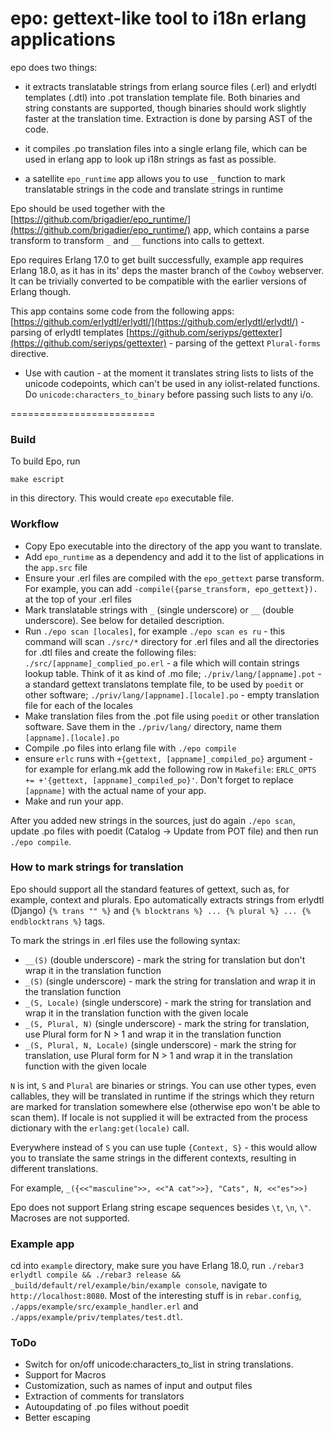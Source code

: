 epo: gettext-like tool to i18n erlang applications
=========================
epo does two things:

* it extracts translatable strings from erlang source files (.erl) and erlydtl templates (.dtl) into .pot translation
template file. Both binaries and string constants are supported, though binaries should work slightly
faster at the translation time. Extraction is done by parsing AST of the code.

* it compiles .po translation files into a single erlang file, which can be used in erlang app to look
up i18n strings as fast as possible. 

* a satellite `epo_runtime` app allows you to use `_` function to mark translatable strings in the code and 
translate strings in runtime 


Epo should be used together with the 
[https://github.com/brigadier/epo_runtime/](https://github.com/brigadier/epo_runtime/) 
app, which contains a parse transform to transform `_` and `__` functions into calls to gettext.

Epo requires Erlang 17.0 to get built successfully, example app requires Erlang 18.0, as it has in
its' deps the master branch of the `Cowboy`
webserver. It can be trivially converted to be compatible with the earlier versions of Erlang though.

This app contains some code from the following apps:
 [https://github.com/erlydtl/erlydtl/](https://github.com/erlydtl/erlydtl/) - parsing of erlydtl templates
 [https://github.com/seriyps/gettexter](https://github.com/seriyps/gettexter) - parsing of the gettext 
 `Plural-forms` directive.


* Use with caution - at the moment it translates string  lists to
lists of the unicode codepoints, which can't be used in any
iolist-related functions. Do `unicode:characters_to_binary` before
passing such lists to any i/o.
 
=========================
 
### Build

To build Epo, run
    
    make escript
   
in this directory. This would create `epo` executable file.

### Workflow

* Copy Epo executable into the directory of the app you want to translate.
* Add `epo_runtime` as a dependency and add it to the list of applications in the `app.src` file
* Ensure your .erl files are compiled with the `epo_gettext` parse transform. For example, you can add
`-compile({parse_transform, epo_gettext}).` at the top of your .erl files
* Mark translatable strings with `_` (single underscore) or `__` (double underscore). See below for detailed description.
* Run `./epo scan [locales]`, for example  `./epo scan es ru` - this command will scan `./src/*` directory
for .erl files and all the directories for .dtl files and create the following files:
    `./src/[appname]_complied_po.erl` - a file which will contain strings lookup table. Think of it as kind of .mo file;
    `./priv/lang/[appname].pot` - a standard gettext translatons template file, to be used by `poedit` or other 
    software;
    `./priv/lang/[appname].[locale].po` - empty translation file for each of the locales
* Make translation files from the .pot file using `poedit` or other translation software. Save them in the
`./priv/lang/` directory, name them `[appname].[locale].po`
* Compile .po files into erlang file with `./epo compile`
* ensure `erlc` runs with `+{gettext, [appname]_compiled_po}` argument - for example for erlang.mk add the
following row in `Makefile`: `ERLC_OPTS += +'{gettext, [appname]_compiled_po}'`. Don't forget to replace 
`[appname]` with the actual name of your app.
* Make and run your app.

After you added new strings in the sources, just do again `./epo scan`, update .po files with poedit (Catalog -> Update from
POT file) and then run `./epo compile`.


### How to mark strings for translation

Epo should support all the standard features of gettext, such as, for example, context and plurals. Epo automatically
extracts strings from erlydtl (Django) `{% trans "" %}` and `{% blocktrans %} ... {% plural %} ... {% endblocktrans %}`
tags.

To mark the strings in .erl files use the following syntax:

* `__(S)` (double underscore) - mark the string for translation but don't wrap it in the translation function
* `_(S)` (single underscore) - mark the string for translation and wrap it in the translation function
* `_(S, Locale)` (single underscore) - mark the string for translation and wrap it in the translation function 
with the given locale
* `_(S, Plural, N)` (single underscore) - mark the string for translation, use Plural form for N > 1 and 
wrap it in the translation function
* `_(S, Plural, N, Locale)` (single underscore) - mark the string for translation, use Plural form for N > 1 and 
wrap it in the translation function with the given locale

`N` is int, `S` and `Plural` are binaries or strings. You can use other types, even callables, they will be translated
in runtime if the strings which they return are marked for translation somewhere else (otherwise epo won't be 
able to scan them). If locale is not supplied it will be extracted from the process dictionary with
the `erlang:get(locale)` call.

Everywhere instead of `S` you can use tuple `{Context, S}` - this would allow you to translate the same strings in the
different contexts, resulting in different translations.

For example, `_({<<"masculine">>, <<"A cat">>}, "Cats", N, <<"es">>)`


Epo does not support Erlang string escape sequences besides `\t`, `\n`, `\"`. Macroses are not supported.




### Example app
cd into `example` directory, make sure you have Erlang 18.0,
run `./rebar3 erlydtl compile && ./rebar3 release && _build/default/rel/example/bin/example console`,
 navigate to `http://localhost:8080`.
Most of the interesting stuff is in `rebar.config`, `./apps/example/src/example_handler.erl` and
 `./apps/example/priv/templates/test.dtl`.
 
 
 
### ToDo
* Switch for on/off unicode:characters_to_list in string translations.
* Support for Macros
* Customization, such as names of input and output files
* Extraction of comments for translators
* Autoupdating of .po files without poedit
* Better escaping


 
